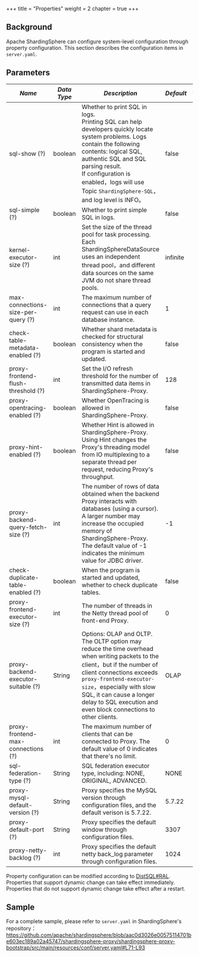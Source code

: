 +++
title = "Properties"
weight = 2
chapter = true
+++

## Background

Apache ShardingSphere can configure system-level configuration through property configuration. This section describes the configuration items in `server.yaml`.

## Parameters

| *Name*                              | *Data Type* | *Description*                                                                                                                                                                                                                                                                                              | *Default*    | *Dynamic Update* |             
|-------------------------------------|-------------|------------------------------------------------------------------------------------------------------------------------------------------------------------------------------------------------------------------------------------------------------------------------------------------------------------|----------|--------| 
| sql-show (?)                        | boolean     | Whether to print SQL in logs. <br /> Printing SQL can help developers quickly locate system problems. Logs contain the following contents: logical SQL, authentic SQL and SQL parsing result. <br /> If configuration is enabled，logs will use Topic `ShardingSphere-SQL`，and log level is INFO。           | false    | True      |
| sql-simple (?)                      | boolean     | Whether to print simple SQL in logs.                                                                                                                                                                                                                                                                       | false    | True      |
| kernel-executor-size (?)            | int         | Set the size of the thread pool for task processing. Each ShardingSphereDataSource uses an independent thread pool，and different data sources on the same JVM do not share thread pools.                                                                                                                   | infinite | False      |
| max-connections-size-per-query (?)  | int         | The maximum number of connections that a query request can use in each database instance.                                                                                                                                                                                                                  | 1        | True      |
| check-table-metadata-enabled (?)    | boolean     | Whether shard metadata is checked for structural consistency when the program is started and updated.                                                                                                                                                                                                      | false    | True      |
| proxy-frontend-flush-threshold (?)  | int         | Set the I/O refresh threshold for the number of transmitted data items in ShardingSphere-Proxy.                                                                                                                                                                                                            | 128      | True      |
| proxy-opentracing-enabled (?)       | boolean     | Whether OpenTracing is allowed in ShardingSphere-Proxy.                                                                                                                                                                                                                                                    | false    | True      |
| proxy-hint-enabled (?)              | boolean     | Whether Hint is allowed in ShardingSphere-Proxy. Using Hint changes the Proxy's threading model from IO multiplexing to a separate thread per request, reducing Proxy's throughput.                                                                                                                        | false    | True      |
| proxy-backend-query-fetch-size (?)  | int         | The number of rows of data obtained when the backend Proxy interacts with databases (using a cursor). A larger number may increase the occupied memory of ShardingSphere-Proxy. The default value of -1 indicates the minimum value for JDBC driver.                                                       | -1       | True      |
| check-duplicate-table-enabled (?)   | boolean     | When the program is started and updated, whether to check duplicate tables.                                                                                                                                                                                                                                | false    | True      |
| proxy-frontend-executor-size (?)    | int         | The number of threads in the Netty thread pool of front-end Proxy.                                                                                                                                                                                                                                         | 0        | False      |
| proxy-backend-executor-suitable (?) | String      | Options: OLAP and OLTP. The OLTP option may reduce the time overhead when writing packets to the client，but if the number of client connections exceeds `proxy-frontend-executor-size`，especially with slow SQL, it can cause a longer delay to SQL execution and even block connections to other clients. | OLAP     | True      |
| proxy-frontend-max-connections (?)  | int         | The maximum number of clients that can be connected to Proxy. The default value of 0 indicates that there's no limit.                                                                                                                                                                                      | 0        | True      |
| sql-federation-type (?)             | String      | SQL federation executor type, including: NONE, ORIGINAL, ADVANCED.                                                                                                                                                                                                                                         | NONE    | False      |
| proxy-mysql-default-version (?)     | String      | Proxy specifies the MySQL version through configuration files, and the default verison is 5.7.22.                                                                                                                                                                                                          | 5.7.22   | False      |
| proxy-default-port (?)              | String      | Proxy specifies the default window through configuration files.                                                                                                                                                                                                                                            | 3307     | False      |
| proxy-netty-backlog (?)             | int         | Proxy specifies the default netty back_log parameter through configuration files.                                                                                                                                                                                                                          | 1024     | False      |

Property configuration can be modified according to [DistSQL#RAL](/en/user-manual/shardingsphere-proxy/distsql/syntax/ral/).
Properties that support dynamic change can take effect immediately. Properties that do not support dynamic change take effect after a restart.

## Sample

For a complete sample, please refer to `server.yaml` in ShardingSphere's repository：<https://github.com/apache/shardingsphere/blob/aac0d3026e00575114701be603ec189a02a45747/shardingsphere-proxy/shardingsphere-proxy-bootstrap/src/main/resources/conf/server.yaml#L71-L93>
